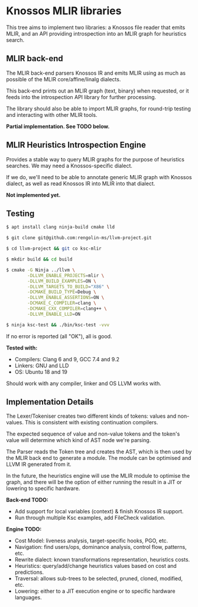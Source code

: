 Knossos MLIR libraries
======================

This tree aims to implement two libraries: a Knossos file reader that emits MLIR,
and an API providing introspection into an MLIR graph for heuristics search.

MLIR back-end
-------------

The MLIR back-end parsers Knossos IR and emits MLIR using as much as possible of
the MLIR core/affine/linalg dialects.

This back-end prints out an MLIR graph (text, binary) when requested, or it
feeds into the introspection API library for further processing.

The library should also be able to import MLIR graphs, for round-trip testing
and interacting with other MLIR tools.

**Partial implementation. See TODO below.**

MLIR Heuristics Introspection Engine
------------------------------------

Provides a stable way to query MLIR graphs for the purpose of heuristics
searches. We may need a Knossos-specific dialect.

If we do, we'll need to be able to annotate generic MLIR graph with Knossos
dialect, as well as read Knossos IR into MLIR into that dialect.

**Not implemented yet.**

Testing
-------

```bash
$ apt install clang ninja-build cmake lld

$ git clone git@github.com:rengolin-ms/llvm-project.git

$ cd llvm-project && git co ksc-mlir

$ mkdir build && cd build

$ cmake -G Ninja ../llvm \
        -DLLVM_ENABLE_PROJECTS=mlir \
        -DLLVM_BUILD_EXAMPLES=ON \
        -DLLVM_TARGETS_TO_BUILD="X86" \
        -DCMAKE_BUILD_TYPE=Debug \
        -DLLVM_ENABLE_ASSERTIONS=ON \
        -DCMAKE_C_COMPILER=clang \
        -DCMAKE_CXX_COMPILER=clang++ \
        -DLLVM_ENABLE_LLD=ON

$ ninja ksc-test && ./bin/ksc-test -vvv
```

If no error is reported (all "OK"), all is good.

**Tested with:**
 * Compilers: Clang 6 and 9, GCC 7.4 and 9.2
 * Linkers: GNU and LLD
 * OS: Ubuntu 18 and 19

Should work with any compiler, linker and OS LLVM works with.

Implementation Details
----------------------

The Lexer/Tokeniser creates two different kinds of tokens: values and non-values.
This is consistent with existing continuation compilers.

The expected sequence of value and non-value tokens and the token's value will
determine which kind of AST node we're parsing.

The Parser reads the Token tree and creates the AST, which is then used by the
MLIR back end to generate a module. The module can be optimised and LLVM IR
generated from it.

In the future, the heuristics engine will use the MLIR module to optimise the
graph, and there will be the option of either running the result in a JIT or
lowering to specific hardware.

**Back-end TODO:**
 * Add support for local variables (context) & finish Knossos IR support.
 * Run through multiple Ksc examples, add FileCheck validation.

**Engine TODO:**
 * Cost Model: liveness analysis, target-specific hooks, PGO, etc.
 * Navigation: find users/ops, dominance analysis, control flow, patterns, etc.
 * Rewrite dialect: known transformations representation, heuristics costs.
 * Heuristics: query/add/change heuristics values based on cost and predictions.
 * Traversal: allows sub-trees to be selected, pruned, cloned, modified, etc.
 * Lowering: either to a JIT execution engine or to specific hardware languages.
